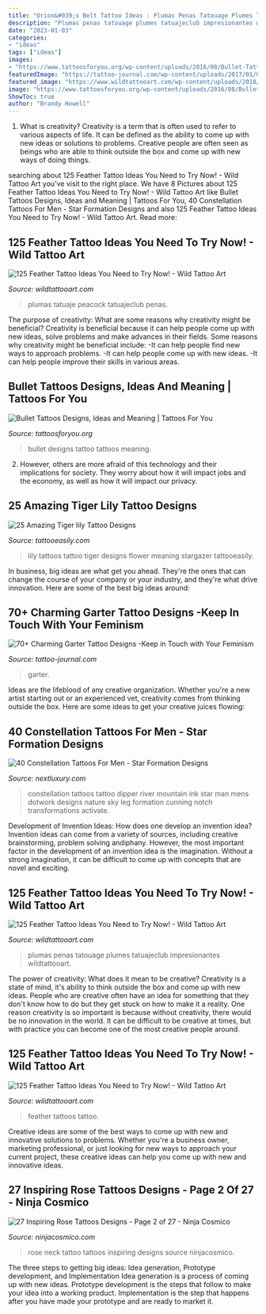 ```yaml
---
title: "Orion&#039;s Belt Tattoo Ideas : Plumas Penas Tatouage Plumes Tatuajeclub Impresionantes Wildtattooart"
description: "Plumas penas tatouage plumes tatuajeclub impresionantes wildtattooart"
date: "2023-01-03"
categories:
- "ideas"
tags: ["ideas"]
images:
- "https://www.tattoosforyou.org/wp-content/uploads/2016/08/Bullet-Tattoo-Ideas.jpg"
featuredImage: "https://tattoo-journal.com/wp-content/uploads/2017/01/Garter-Tattoo-61-765x955.jpg"
featured_image: "https://www.wildtattooart.com/wp-content/uploads/2018/03/feather-tattoos-07031845.jpg"
image: "https://www.tattoosforyou.org/wp-content/uploads/2016/08/Bullet-Tattoo-Ideas.jpg"
ShowToc: true
author: "Brandy Howell"
---
```



1. What is creativity?
Creativity is a term that is often used to refer to various aspects of life. It can be defined as the ability to come up with new ideas or solutions to problems. Creative people are often seen as beings who are able to think outside the box and come up with new ways of doing things.

	

		
searching about 125 Feather Tattoo Ideas You Need to Try Now! - Wild Tattoo Art you've visit to the right place. We have 8 Pictures about 125 Feather Tattoo Ideas You Need to Try Now! - Wild Tattoo Art like Bullet Tattoos Designs, Ideas and Meaning | Tattoos For You, 40 Constellation Tattoos For Men - Star Formation Designs and also 125 Feather Tattoo Ideas You Need to Try Now! - Wild Tattoo Art. Read more:
		
    
## 125 Feather Tattoo Ideas You Need To Try Now! - Wild Tattoo Art

<img loading=lazy src="https://www.wildtattooart.com/wp-content/uploads/2018/03/feather-tattoos-07031879.jpg" onerror="this.onerror=null;this.src='https://tse4.mm.bing.net/th?id=OIP.rvOtjUqJTx10PvJAmmTrEQHaHa&amp;pid=15.1';" alt="125 Feather Tattoo Ideas You Need to Try Now! - Wild Tattoo Art">

_Source: wildtattooart.com_

>plumas tatuaje peacock tatuajeclub penas. 

	

The purpose of creativity: What are some reasons why creativity might be beneficial?
Creativity is beneficial because it can help people come up with new ideas, solve problems and make advances in their fields. Some reasons why creativity might be beneficial include: 
-It can help people find new ways to approach problems. 
-It can help people come up with new ideas. 
-It can help people improve their skills in various areas.

    
## Bullet Tattoos Designs, Ideas And Meaning | Tattoos For You

<img loading=lazy src="https://www.tattoosforyou.org/wp-content/uploads/2016/08/Bullet-Tattoo-Ideas.jpg" onerror="this.onerror=null;this.src='https://tse1.mm.bing.net/th?id=OIP.PgAE4Xp9jtCUiv-qypwxTwAAAA&amp;pid=15.1';" alt="Bullet Tattoos Designs, Ideas and Meaning | Tattoos For You">

_Source: tattoosforyou.org_

>bullet designs tattoo tattoos meaning. 

	

2. However, others are more afraid of this technology and their implications for society. They worry about how it will impact jobs and the economy, as well as how it will impact our privacy. 

    
## 25 Amazing Tiger Lily Tattoo Designs

<img loading=lazy src="http://www.tattooeasily.com/wp-content/uploads/2013/06/170.jpg" onerror="this.onerror=null;this.src='https://tse1.mm.bing.net/th?id=OIP.SFD8W-dM_aLoPGUbdzrMKAHaJG&amp;pid=15.1';" alt="25 Amazing Tiger lily Tattoo Designs">

_Source: tattooeasily.com_

>lily tattoos tattoo tiger designs flower meaning stargazer tattooeasily. 

	

In business, big ideas are what get you ahead. They're the ones that can change the course of your company or your industry, and they're what drive innovation. Here are some of the best big ideas around:

    
## 70+ Charming Garter Tattoo Designs -Keep In Touch With Your Feminism

<img loading=lazy src="https://tattoo-journal.com/wp-content/uploads/2017/01/Garter-Tattoo-61-765x955.jpg" onerror="this.onerror=null;this.src='https://tse4.mm.bing.net/th?id=OIP.91sqKRTtmMVUwr4d03WyhQHaJP&amp;pid=15.1';" alt="70+ Charming Garter Tattoo Designs -Keep in Touch with Your Feminism">

_Source: tattoo-journal.com_

>garter. 

	

Ideas are the lifeblood of any creative organization. Whether you're a new artist starting out or an experienced vet, creativity comes from thinking outside the box. Here are some ideas to get your creative juices flowing: 

    
## 40 Constellation Tattoos For Men - Star Formation Designs

<img loading=lazy src="http://nextluxury.com/wp-content/uploads/dotwork-mens-nature-sky-scene-of-big-dipper-constellation-tattoo-on-man.jpg" onerror="this.onerror=null;this.src='https://tse1.mm.bing.net/th?id=OIP.kEBL7xg45J0ilKNAiLOEfAHaHa&amp;pid=15.1';" alt="40 Constellation Tattoos For Men - Star Formation Designs">

_Source: nextluxury.com_

>constellation tattoos tattoo dipper river mountain ink star man mens dotwork designs nature sky leg formation cunning notch transformations activate. 

	

Development of Invention Ideas: How does one develop an invention idea?
Invention ideas can come from a variety of sources, including creative brainstorming, problem solving andiphany. However, the most important factor in the development of an invention idea is the imagination. Without a strong imagination, it can be difficult to come up with concepts that are novel and exciting.

    
## 125 Feather Tattoo Ideas You Need To Try Now! - Wild Tattoo Art

<img loading=lazy src="https://www.wildtattooart.com/wp-content/uploads/2018/03/feather-tattoos-07031891.jpg" onerror="this.onerror=null;this.src='https://tse1.mm.bing.net/th?id=OIP.tX1p6vlNCgbVv7ndKuHqYAHaHa&amp;pid=15.1';" alt="125 Feather Tattoo Ideas You Need to Try Now! - Wild Tattoo Art">

_Source: wildtattooart.com_

>plumas penas tatouage plumes tatuajeclub impresionantes wildtattooart. 

	

The power of creativity: What does it mean to be creative?
Creativity is a state of mind, it's ability to think outside the box and come up with new ideas. People who are creative often have an idea for something that they don't know how to do but they get stuck on how to make it a reality. One reason creativity is so important is because without creativity, there would be no innovation in the world. It can be difficult to be creative at times, but with practice you can become one of the most creative people around.

    
## 125 Feather Tattoo Ideas You Need To Try Now! - Wild Tattoo Art

<img loading=lazy src="https://www.wildtattooart.com/wp-content/uploads/2018/03/feather-tattoos-07031845.jpg" onerror="this.onerror=null;this.src='https://tse4.mm.bing.net/th?id=OIP.WS8mdTU8WJIXf3MfT4FxoAHaJ4&amp;pid=15.1';" alt="125 Feather Tattoo Ideas You Need to Try Now! - Wild Tattoo Art">

_Source: wildtattooart.com_

>feather tattoos tattoo. 

	

Creative ideas are some of the best ways to come up with new and innovative solutions to problems. Whether you're a business owner, marketing professional, or just looking for new ways to approach your current project, these creative ideas can help you come up with new and innovative ideas.

    
## 27 Inspiring Rose Tattoos Designs - Page 2 Of 27 - Ninja Cosmico

<img loading=lazy src="https://ninjacosmico.com/wp-content/uploads/2017/02/rosetattoo02.jpg" onerror="this.onerror=null;this.src='https://tse4.mm.bing.net/th?id=OIP.RNAkDuxiWSLmSPDOLFjlBQHaJQ&amp;pid=15.1';" alt="27 Inspiring Rose Tattoos Designs - Page 2 of 27 - Ninja Cosmico">

_Source: ninjacosmico.com_

>rose neck tattoo tattoos inspiring designs source ninjacosmico. 

	

The three steps to getting big ideas: Idea generation, Prototype development, and Implementation
Idea generation is a process of coming up with new ideas. Prototype development is the steps that follow to make your idea into a working product. Implementation is the step that happens after you have made your prototype and are ready to market it.

